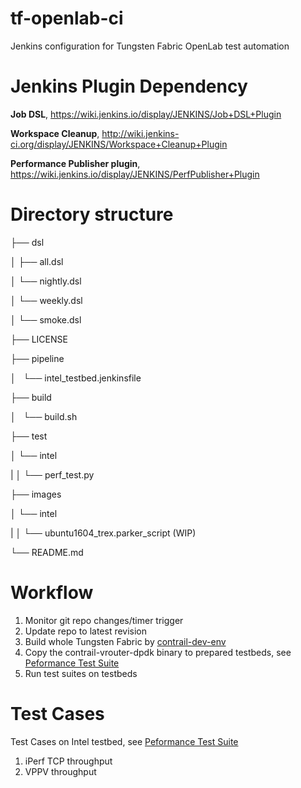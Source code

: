 # tf-openlab-ci
Jenkins configuration for Tungsten Fabric OpenLab test automation


# Jenkins Plugin Dependency

**Job DSL**, https://wiki.jenkins.io/display/JENKINS/Job+DSL+Plugin

**Workspace Cleanup**, http://wiki.jenkins-ci.org/display/JENKINS/Workspace+Cleanup+Plugin

**Performance Publisher plugin**, https://wiki.jenkins.io/display/JENKINS/PerfPublisher+Plugin


# Directory structure
├── dsl

│   ├── all.dsl

│   └── nightly.dsl

│   └── weekly.dsl

│   └── smoke.dsl

├── LICENSE

├── pipeline

│   └── intel_testbed.jenkinsfile

├── build

│   └── build.sh

├── test

│   └── intel

|   │   └── perf_test.py

├── images

│   └── intel

|   │   └── ubuntu1604_trex.parker_script (WIP)

└── README.md


# Workflow
1. Monitor git repo changes/timer trigger
2. Update repo to latest revision
3. Build whole Tungsten Fabric by [contrail-dev-env](https://github.com/Juniper/contrail-dev-env)
4. Copy the contrail-vrouter-dpdk binary to prepared testbeds, see [Peformance Test Suite](https://wiki.tungsten.io/display/TUN/Performance+Test+Suite)
5. Run test suites on testbeds

# Test Cases
Test Cases on Intel testbed, see [Peformance Test Suite](https://wiki.tungsten.io/display/TUN/Performance+Test+Suite)
1. iPerf TCP throughput
2. VPPV throughput

